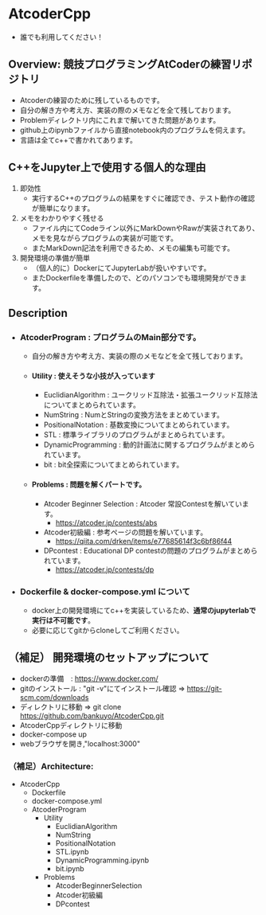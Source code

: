 # AtcoderCpp
- 誰でも利用してください！

## Overview: 競技プログラミングAtCoderの練習リポジトリ
- Atcoderの練習のために残しているものです。
- 自分の解き方や考え方、実装の際のメモなどを全て残しております。
- Problemディレクトリ内にこれまで解いてきた問題があります。
- github上のipynbファイルから直接notebook内のプログラムを伺えます。
- 言語は全てc++で書かれてあります。

## C++をJupyter上で使用する個人的な理由
  1. 即効性
     - 実行するC++のプログラムの結果をすぐに確認でき、テスト動作の確認が簡単になります。
  1. メモをわかりやすく残せる
     - ファイル内にてCodeライン以外にMarkDownやRawが実装されてあり、メモを見ながらプログラムの実装が可能です。
     - またMarkDown記法を利用できるため、メモの編集も可能です。
  1. 開発環境の準備が簡単
     - （個人的に）DockerにてJupyterLabが扱いやすいです。
     - またDockerfileを準備したので、どのパソコンでも環境開発ができます。
  
## Description
- ### AtcoderProgram : プログラムのMain部分です。
  - 自分の解き方や考え方、実装の際のメモなどを全て残しております。
  - #### Utility : 使えそうな小技が入っています
    - EuclidianAlgorithm : ユークリッド互除法・拡張ユークリッド互除法についてまとめられています。
    - NumString : NumとStringの変換方法をまとめています。
    - PositionalNotation : 基数変換についてまとめられています。
    - STL : 標準ライブラリのプログラムがまとめられています。
    - DynamicProgramming : 動的計画法に関するプログラムがまとめられています。
    - bit : bit全探索についてまとめられています。
    
  - #### Problems : 問題を解くパートです。
    - Atcoder Beginner Selection : Atcoder 常設Contestを解いています。 
      - https://atcoder.jp/contests/abs
    - Atcoder初級編 : 参考ページの問題を解いています。
      - https://qiita.com/drken/items/e77685614f3c6bf86f44
    - DPcontest : Educational DP contestの問題のプログラムがまとめられています。
      - https://atcoder.jp/contests/dp

- ### Dockerfile & docker-compose.yml について
  - docker上の開発環境にてc++を実装しているため、**通常のjupyterlabで実行は不可能です**。
  - 必要に応じてgitからcloneしてご利用ください。

## （補足） 開発環境のセットアップについて
- dockerの準備　: https://www.docker.com/
- gitのインストール : "git -v"にてインストール確認 => https://git-scm.com/downloads
- ディレクトリに移動 => git clone https://github.com/bankuyo/AtcoderCpp.git
- AtcoderCppディレクトリに移動
- docker-compose up
- webブラウザを開き,"localhost:3000"

### （補足）Architecture:
- AtcoderCpp
  - Dockerfile
  - docker-compose.yml
  - AtcoderProgram
    - Utility
      - EuclidianAlgorithm
      - NumString
      - PositionalNotation
      - STL.ipynb
      - DynamicProgramming.ipynb
      - bit.ipynb
    - Problems
      - AtcoderBeginnerSelection
      - Atcoder初級編
      - DPcontest
      
